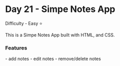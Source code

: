 <h1> Day 21 - Simpe Notes App</h1>

Difficulty - Easy :star:

This is a Simpe Notes App built with HTML, and CSS. 

<h3>Features</h3>
 - add notes
 - edit notes
 - remove/delete notes